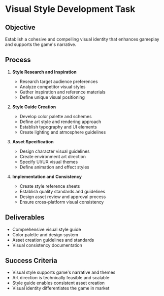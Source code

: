 # Visual Style Development Task

## Objective

Establish a cohesive and compelling visual identity that enhances gameplay and supports the game's narrative.

## Process

1. **Style Research and Inspiration**

   - Research target audience preferences
   - Analyze competitor visual styles
   - Gather inspiration and reference materials
   - Define unique visual positioning

2. **Style Guide Creation**

   - Develop color palette and schemes
   - Define art style and rendering approach
   - Establish typography and UI elements
   - Create lighting and atmosphere guidelines

3. **Asset Specification**

   - Design character visual guidelines
   - Create environment art direction
   - Specify UI/UX visual themes
   - Define animation and effect styles

4. **Implementation and Consistency**
   - Create style reference sheets
   - Establish quality standards and guidelines
   - Design asset review and approval process
   - Ensure cross-platform visual consistency

## Deliverables

- Comprehensive visual style guide
- Color palette and design system
- Asset creation guidelines and standards
- Visual consistency documentation

## Success Criteria

- Visual style supports game's narrative and themes
- Art direction is technically feasible and scalable
- Style guide enables consistent asset creation
- Visual identity differentiates the game in market
